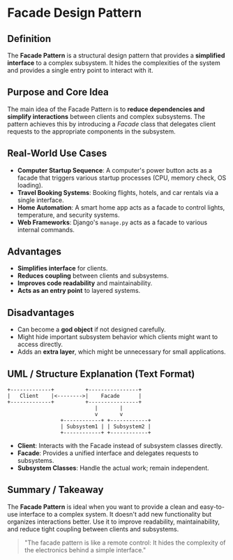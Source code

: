 # Facade Design Pattern

## Definition

The **Facade Pattern** is a structural design pattern that provides a **simplified interface** to a complex subsystem. It hides the complexities of the system and provides a single entry point to interact with it.

## Purpose and Core Idea

The main idea of the Facade Pattern is to **reduce dependencies and simplify interactions** between clients and complex subsystems. The pattern achieves this by introducing a *Facade* class that delegates client requests to the appropriate components in the subsystem.

## Real-World Use Cases

* **Computer Startup Sequence**: A computer's power button acts as a facade that triggers various startup processes (CPU, memory check, OS loading).
* **Travel Booking Systems**: Booking flights, hotels, and car rentals via a single interface.
* **Home Automation**: A smart home app acts as a facade to control lights, temperature, and security systems.
* **Web Frameworks**: Django's `manage.py` acts as a facade to various internal commands.

## Advantages

* **Simplifies interface** for clients.
* **Reduces coupling** between clients and subsystems.
* **Improves code readability** and maintainability.
* **Acts as an entry point** to layered systems.

## Disadvantages

* Can become a **god object** if not designed carefully.
* Might hide important subsystem behavior which clients might want to access directly.
* Adds an **extra layer**, which might be unnecessary for small applications.

## UML / Structure Explanation (Text Format)

```
+-------------+          +----------------+
|   Client    |<-------->|    Facade      |
+-------------+          +----------------+
                            |       |       
                            v       v
                 +------------+ +------------+
                 | Subsystem1 | | Subsystem2 |
                 +------------+ +------------+
```

* **Client**: Interacts with the Facade instead of subsystem classes directly.
* **Facade**: Provides a unified interface and delegates requests to subsystems.
* **Subsystem Classes**: Handle the actual work; remain independent.

## Summary / Takeaway

The **Facade Pattern** is ideal when you want to provide a clean and easy-to-use interface to a complex system. It doesn't add new functionality but organizes interactions better. Use it to improve readability, maintainability, and reduce tight coupling between clients and subsystems.

> "The facade pattern is like a remote control: It hides the complexity of the electronics behind a simple interface."
